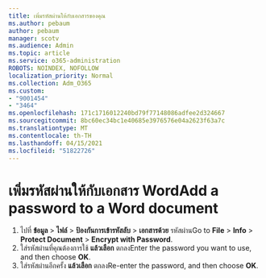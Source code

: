 ```yaml
---
title: เพิ่มรหัสผ่านให้กับเอกสารของคุณ
ms.author: pebaum
author: pebaum
manager: scotv
ms.audience: Admin
ms.topic: article
ms.service: o365-administration
ROBOTS: NOINDEX, NOFOLLOW
localization_priority: Normal
ms.collection: Adm_O365
ms.custom:
- "9001454"
- "3464"
ms.openlocfilehash: 171c1716012240bd79f77148086adfee2d324667
ms.sourcegitcommit: 8bc60ec34bc1e40685e3976576e04a2623f63a7c
ms.translationtype: MT
ms.contentlocale: th-TH
ms.lasthandoff: 04/15/2021
ms.locfileid: "51822726"
---
```

# <a name="add-a-password-to-a-word-document"></a><span data-ttu-id="bbb81-102">เพิ่มรหัสผ่านให้กับเอกสาร Word</span><span class="sxs-lookup"><span data-stu-id="bbb81-102">Add a password to a Word document</span></span>

1. <span data-ttu-id="bbb81-103">ไปที่ **ข้อมูล**  >  **ไฟล์**  >  **ป้องกันการเข้ารหัสลับ**  >  **เอกสารด้วย** รหัสผ่าน</span><span class="sxs-lookup"><span data-stu-id="bbb81-103">Go to **File** > **Info** > **Protect Document** > **Encrypt with Password**.</span></span>
2. <span data-ttu-id="bbb81-104">ใส่รหัสผ่านที่คุณต้องการใช้ **แล้วเลือก** ตกลง</span><span class="sxs-lookup"><span data-stu-id="bbb81-104">Enter the password you want to use, and then choose **OK**.</span></span>
3. <span data-ttu-id="bbb81-105">ใส่รหัสผ่านอีกครั้ง **แล้วเลือก** ตกลง</span><span class="sxs-lookup"><span data-stu-id="bbb81-105">Re-enter the password, and then choose **OK**.</span></span>